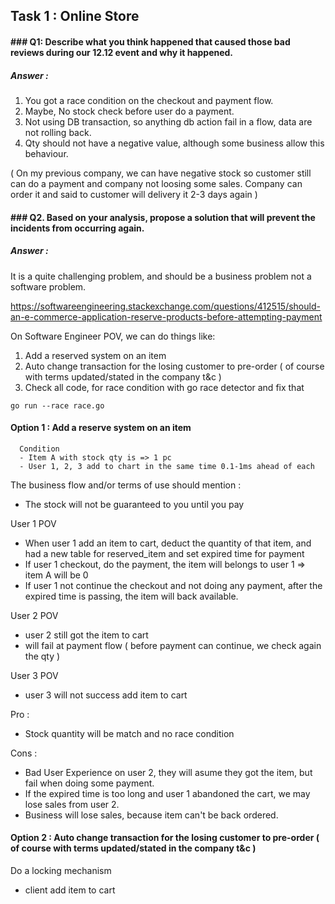 


## Task 1 : Online Store

#### ### Q1: Describe what you think happened that caused those bad reviews during our 12.12 event and why it happened.

##### Answer :

1. You got a race condition on the checkout and payment flow.
2. Maybe, No stock check before user do a payment.
3. Not using DB transaction, so anything db action fail in a flow, data are not rolling back.
4. Qty should not have a negative value, although some business allow this behaviour. 

( On my previous company, we can have negative stock so customer still can do a payment and company not loosing some sales. Company can order it and said to customer will delivery it 2-3 days again )

#### ### Q2. Based on your analysis, propose a solution that will prevent the incidents from occurring again.

##### Answer :

It is a quite challenging problem, and should be a business problem not a software problem.

https://softwareengineering.stackexchange.com/questions/412515/should-an-e-commerce-application-reserve-products-before-attempting-payment

On Software Engineer POV, we can do things like:

1. Add a reserved system on an item
2. Auto change transaction for the losing customer to pre-order ( of course with terms updated/stated in the company t&c )
3. Check all code, for race condition with go race detector and fix that 
```
go run --race race.go
```

#### Option 1 : Add a reserve system on an item
```
  Condition
  - Item A with stock qty is => 1 pc
  - User 1, 2, 3 add to chart in the same time 0.1-1ms ahead of each
```
  The business flow and/or terms of use should mention :
   - The stock will not be guaranteed to you until you pay
 
  User 1 POV
  - When user 1 add an item to cart, deduct the quantity of that item, and had a new table for reserved_item and set expired time for payment
  - If user 1 checkout, do the payment, the item will belongs to user 1 => item A will be 0
  - If user 1 not continue the checkout and not doing any payment, after the expired time is passing, the item will back available.

  User 2 POV
  - user 2 still got the item to cart
  - will fail at payment flow ( before payment can continue, we check again the qty )

  User 3 POV
  - user 3 will not success add item to cart

  Pro : 
  - Stock quantity will be match and no race condition
  
  Cons :
  - Bad User Experience on user 2, they will asume they got the item, but fail when doing some payment.
  - If the expired time is too long and user 1 abandoned the cart, we may lose sales from user 2.
  - Business will lose sales, because item can't be back ordered.


#### Option 2 : Auto change transaction for the losing customer to pre-order ( of course with terms updated/stated in the company t&c )



Do a locking mechanism
- client add item to cart